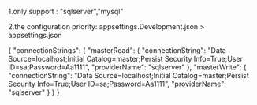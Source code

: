 ﻿1.only support : "sqlserver","mysql"

2.the configuration priority:
    appsettings.Development.json > appsettings.json

{
  "connectionStrings": {
    "masterRead": {
      "connectionString": "Data Source=localhost;Initial Catalog=master;Persist Security Info=True;User ID=sa;Password=Aa1111",
      "providerName": "sqlserver"
    },
    "masterWrite": {
      "connectionString": "Data Source=localhost;Initial Catalog=master;Persist Security Info=True;User ID=sa;Password=Aa1111",
      "providerName": "sqlserver"
    }
  }
}